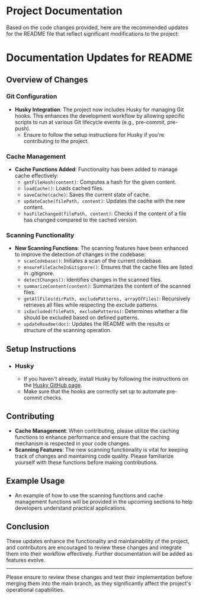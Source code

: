 # Project Documentation

Based on the code changes provided, here are the recommended updates for the README file that reflect significant modifications to the project:

# Documentation Updates for README

## Overview of Changes

### Git Configuration

- **Husky Integration**: The project now includes Husky for managing Git hooks. This enhances the development workflow by allowing specific scripts to run at various Git lifecycle events (e.g., pre-commit, pre-push). 
    - Ensure to follow the setup instructions for Husky if you're contributing to the project.
  
### Cache Management

- **Cache Functions Added**: Functionality has been added to manage cache effectively:
    - `getFileHash(content)`: Computes a hash for the given content.
    - `loadCache()`: Loads cached files.
    - `saveCache(cache)`: Saves the current state of cache.
    - `updateCache(filePath, content)`: Updates the cache with the new content.
    - `hasFileChanged(filePath, content)`: Checks if the content of a file has changed compared to the cached version.

### Scanning Functionality

- **New Scanning Functions**: The scanning features have been enhanced to improve the detection of changes in the codebase:
    - `scanCodebase()`: Initiates a scan of the current codebase.
    - `ensureFileCacheInGitignore()`: Ensures that the cache files are listed in .gitignore.
    - `detectChanges()`: Identifies changes in the scanned files.
    - `summarizeContent(content)`: Summarizes the content of the scanned files.
    - `getAllFiles(dirPath, excludePatterns, arrayOfFiles)`: Recursively retrieves all files while respecting the exclude patterns.
    - `isExcluded(filePath, excludePatterns)`: Determines whether a file should be excluded based on defined patterns.
    - `updateReadme(doc)`: Updates the README with the results or structure of the scanning operation.

## Setup Instructions

- ### Husky
  - If you haven't already, install Husky by following the instructions on the [Husky GitHub page](https://typicode.github.io/husky/#).
  - Make sure that the hooks are correctly set up to automate pre-commit checks.

## Contributing

- **Cache Management**: When contributing, please utilize the caching functions to enhance performance and ensure that the caching mechanism is respected in your code changes.
- **Scanning Features**: The new scanning functionality is vital for keeping track of changes and maintaining code quality. Please familiarize yourself with these functions before making contributions.

## Example Usage

- An example of how to use the scanning functions and cache management functions will be provided in the upcoming sections to help developers understand practical applications.

## Conclusion

These updates enhance the functionality and maintainability of the project, and contributors are encouraged to review these changes and integrate them into their workflow effectively. Further documentation will be added as features evolve.

---

Please ensure to review these changes and test their implementation before merging them into the main branch, as they significantly affect the project's operational capabilities.